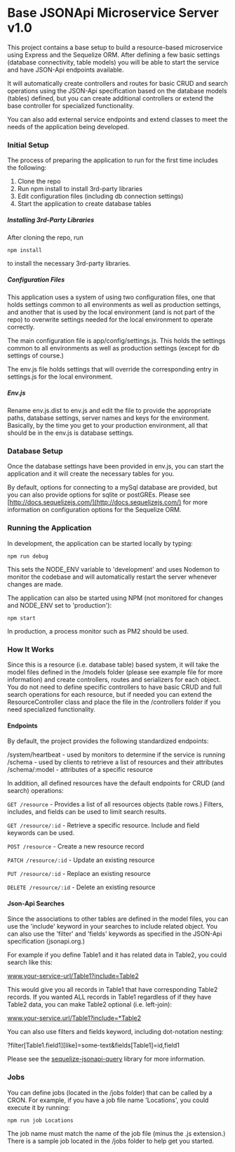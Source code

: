 # Base JSONApi Microservice Server v1.0

This project contains a base setup to build a resource-based microservice using Express and the Sequelize ORM.  After defining a few basic settings (database connectivity, table models) you will be able to start the service and have JSON-Api endpoints available.

It will automatically create controllers and routes for basic CRUD and search operations using the JSON-Api specification based on the database models (tables) defined, but you can create additional controllers or extend the base controller for specialized functionality.

You can also add external service endpoints and extend classes to meet the needs of the application being developed.

### Initial Setup

The process of preparing the application to run for the first time includes the following:

1. Clone the repo
2. Run npm install to install 3rd-party libraries
3. Edit configuration files (including db connection settings)
4. Start the application to create database tables

##### Installing 3rd-Party Libraries

After cloning the repo, run

    npm install

to install the necessary 3rd-party libraries.

##### Configuration Files

This application uses a system of using two configuration files, one that holds settings common to all environments as well as production settings, and another that is used by the local environment (and is not part of the repo) to overwrite settings needed for the local environment to operate correctly.

The main configuration file is app/config/settings.js.  This holds the settings common to all environments as well as production settings (except for db settings of course.)

The env.js file holds settings that will override the corresponding entry in settings.js for the local environment.

##### Env.js
Rename env.js.dist to env.js and edit the file to provide the appropriate paths, database settings, server names and keys for the environment. Basically, by the time you get to your production environment, all that should be in the env.js is database settings.

### Database Setup
Once the database settings have been provided in env.js, you can start the application and it will create the necessary tables for you.

By default, options for connecting to a mySql database are provided, but you can also provide options for sqlite or postGREs.  Please see [http://docs.sequelizejs.com/](http://docs.sequelizejs.com/) for more information on configuration options for the Sequelize ORM.

### Running the Application

In development, the application can be started locally by typing:

    npm run debug

This sets the NODE_ENV variable to 'development' and uses Nodemon to monitor the codebase and will automatically restart the server whenever changes are made.

The application can also be started using NPM (not monitored for changes and NODE_ENV set to 'production'):

    npm start

In production, a process monitor such as PM2 should be used.

### How It Works
Since this is a resource (i.e. database table) based system, it will take the model files defined in the /models folder (please see example file for more information) and create controllers, routes and serializers for each object.  You do not need to define specific controllers to have basic CRUD and full search operations for each resource, but if needed you can extend the ResourceController class and place the file in the /controllers folder if you need specialized functionality.

#### Endpoints
By default, the project provides the following standardized endpoints:

/system/heartbeat - used by monitors to determine if the service is running
/schema - used by clients to retrieve a list of resources and their attributes
/schema/:model - attributes of a specific resource

In addition, all defined resources have the default endpoints for CRUD (and search) operations:

`GET /resource` - Provides a list of all resources objects (table rows.) Filters, includes, and fields can be used to limit search results.

`GET /resource/:id` - Retrieve a specific resource.  Include and field keywords can be used.

`POST /resource` - Create a new resource record

`PATCH /resource/:id` - Update an existing resource

`PUT /resource/:id` - Replace an existing resource

`DELETE /resource/:id` - Delete an existing resource

#### Json-Api Searches
Since the associations to other tables are defined in the model files, you can use the 'include' keyword in your searches to include related object.  You can also use the 'filter' and 'fields' keywords as specified in the JSON-Api specification (jsonapi.org.)

For example if you define Table1 and it has related data in Table2, you could search like this:

www.your-service-url/Table1?include=Table2

This would give you all records in Table1 that have corresponding Table2 records.  If you wanted ALL records in Table1 regardless of if they have Table2 data, you can make Table2 optional (i.e. left-join):

www.your-service.url/Table1?include=*Table2

You can also use filters and fields keyword, including dot-notation nesting:

?filter[Table1.field1][like]=some-text&fields[Table1]=id,field1

Please see the [sequelize-jsonapi-query](https://bitbucket.jwtreporting.com/projects/MT/repos/sequelize-jsonapi-query/browse) library for more information.


### Jobs
You can define jobs (located in the /jobs folder) that can be called by a CRON.  For example, if you have a job file name 'Locations', you could execute it by running:

    npm run job Locations

The job name must match the name of the job file (minus the .js extension.)  There is a sample job located in the /jobs folder to help get you started.

